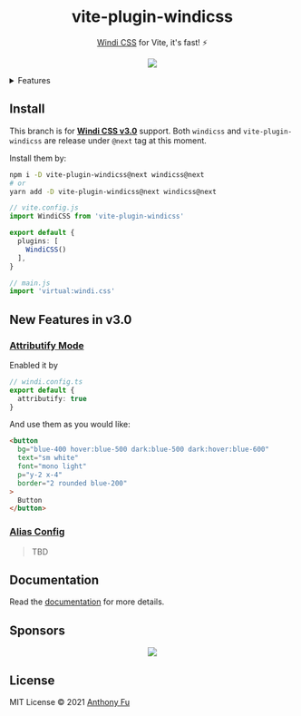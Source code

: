 <h1 align='center'>vite-plugin-windicss</h1>

<p align='center'><a href="https://github.com/voorjaar/windicss">Windi CSS</a> for Vite, it's fast! ⚡️<br>
</p>

<p align='center'>
<a href='https://www.npmjs.com/package/vite-plugin-windicss'>
<img src='https://img.shields.io/npm/v/vite-plugin-windicss?color=0EA5E9&label='>
</a>
</p>

<details>
<summary>Features</summary>

## Features

- ⚡️ **It's FAST** - 20~100x times faster than Tailwind on Vite
- 🧩 On-demand CSS utilities (Fully compatible with Tailwind CSS v2)
- 📦 On-demand native elements style reseting (preflight)
- 🔥 Hot module replacement (HMR)
- 🍃 Load configurations from `tailwind.config.js`
- 🤝 Framework-agnostic - Vue, React, Svelte and vanilla!
- 📄 CSS `@apply` / `@screen` directives transforms (also works for Vue SFC's `<style>`)
- 🎳 Support Variant Groups - e.g. `bg-gray-200 hover:(bg-gray-100 text-red-300)`
- 😎 ["Design in Devtools"](#design-in-devtools) - if you work this way in the traditional Tailwind, no reason we can't!

</details>

## Install

This branch is for [**Windi CSS v3.0**](https://windicss.org/posts/v30.html) support. Both `windicss` and `vite-plugin-windicss` are release under `@next` tag at this moment.

Install them by:

```bash
npm i -D vite-plugin-windicss@next windicss@next
# or
yarn add -D vite-plugin-windicss@next windicss@next
```

```ts
// vite.config.js
import WindiCSS from 'vite-plugin-windicss'

export default {
  plugins: [
    WindiCSS()
  ],
}
```

```ts
// main.js
import 'virtual:windi.css'
```

## New Features in v3.0

### [Attributify Mode](https://windicss.org/posts/v30.html#attributify-mode)

Enabled it by 

```ts
// windi.config.ts
export default {
  attributify: true
}
```

And use them as you would like:

```html
<button 
  bg="blue-400 hover:blue-500 dark:blue-500 dark:hover:blue-600"
  text="sm white"
  font="mono light"
  p="y-2 x-4"
  border="2 rounded blue-200"
>
  Button
</button>
```

### [Alias Config](https://windicss.org/posts/v30.html#alias-config)

> TBD

## Documentation

Read the [documentation](https://windicss.org/integrations/vite.html) for more details.

## Sponsors

<p align="center">
  <a href="https://cdn.jsdelivr.net/gh/antfu/static/sponsors.svg">
    <img src='https://cdn.jsdelivr.net/gh/antfu/static/sponsors.svg'/>
  </a>
</p>

## License

MIT License &copy; 2021 [Anthony Fu](https://github.com/antfu)
